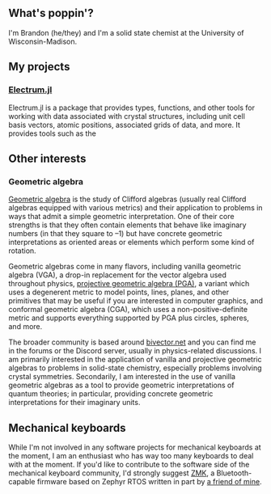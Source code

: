 ## What's poppin'?

I'm Brandon (he/they) and I'm a solid state chemist at the University of Wisconsin-Madison.

## My projects

### [Electrum.jl](https://githhub.com/brainandforce/Electrum.jl)

Electrum.jl is a package that provides types, functions, and other tools for working with data associated with crystal structures, including unit cell basis vectors, atomic positions, associated grids of data, and more. It provides tools such as the 

## Other interests

### Geometric algebra

[Geometric algebra](https://en.wikipedia.org/wiki/Geometric_algebra) is the study of Clifford algebras (usually real Clifford algebras equipped with various metrics) and their application to problems in ways that admit a simple geometric interpretation. One of their core strengths is that they often contain elements that behave like imaginary numbers (in that they square to –1) but have concrete geometric interpretations as oriented areas or elements which perform some kind of rotation.

Geometric algebras come in many flavors, including vanilla geometric algebra (VGA), a drop-in replacement for the vector algebra used throughout physics, [projective geometric algebra (PGA)](http://projectivegeometricalgebra.org/), a variant which uses a degenerent metric to model points, lines, planes, and other primitives that may be useful if you are interested in computer graphics, and conformal geometric algebra (CGA), which uses a non-positive-definite metric and supports everything supported by PGA plus circles, spheres, and more.

The broader community is based around [bivector.net](https://bivector.net) and you can find me in the forums or the Discord server, usually in physics-related discussions. I am primarily interested in the application of vanilla and projective geometric algebras to problems in solid-state chemistry, especially problems involving crystal symmetries. Secondarily, I am interested in the use of vanilla geometric algebras as a tool to provide geometric interpretations of quantum theories; in particular, providing concrete geometric interpretations for their imaginary units.

## Mechanical keyboards

While I'm not involved in any software projects for mechanical keyboards at the moment, I am an enthusiast who has way too many keyboards to deal with at the moment. If you'd like to contribute to the software side of the mechanical keyboard community, I'd strongly suggest [ZMK](https://zmk.dev/), a Bluetooth-capable firmware based on Zephyr RTOS written in part by [a friend of mine](https://github.com/nicell).

<!--
**brainandforce/brainandforce** is a ✨ _special_ ✨ repository because its `README.md` (this file) appears on your GitHub profile.

Here are some ideas to get you started:

- 🔭 I’m currently working on ...
- 🌱 I’m currently learning ...
- 👯 I’m looking to collaborate on ...
- 🤔 I’m looking for help with ...
- 💬 Ask me about ...
- 📫 How to reach me: ...
- 😄 Pronouns: ...
- ⚡ Fun fact: ...
-->
